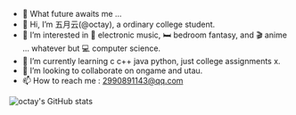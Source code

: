- 🌸 What future awaits me ...
- 👋 Hi, I’m 五月云(@octay), a ordinary college student.
- 👀 I’m interested in 🎵 electronic music, 🛏️ bedroom fantasy, and 🎬 anime ... whatever but 💻 computer science.
- 🌱 I’m currently learning c c++ java python, just college assignments x.
- 💞️ I’m looking to collaborate on ongame and utau.
- 📫 How to reach me : 2990891143@qq.com

![octay's GitHub stats](https://github-readme-stats.vercel.app/api?username=octay&show_icons=true&theme=onedark)
